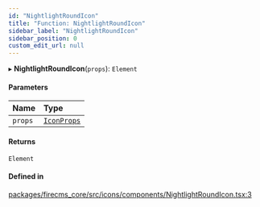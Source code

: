 ```yaml
---
id: "NightlightRoundIcon"
title: "Function: NightlightRoundIcon"
sidebar_label: "NightlightRoundIcon"
sidebar_position: 0
custom_edit_url: null
---
```


▸ **NightlightRoundIcon**(`props`): `Element`

#### Parameters

| Name | Type |
| :------ | :------ |
| `props` | [`IconProps`](../types/IconProps.md) |

#### Returns

`Element`

#### Defined in

[packages/firecms_core/src/icons/components/NightlightRoundIcon.tsx:3](https://github.com/FireCMSco/firecms/blob/d45f3739/packages/firecms_core/src/icons/components/NightlightRoundIcon.tsx#L3)
